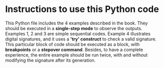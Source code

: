# Instructions to use this Python code
This Python file includes the 4 examples described in the book. They should be executed in a **single-step mode** to observe the outputs.
Examples 1, 2 and 3 are simple sequential codes. Example 4 illustrates digital signatures, and it uses a **'try' construct** to check a valid signature. This particular block of code should be executed as a block, with **breakpoints** or a **stepover command**. Besides, to have a complete experience, the entire example should be run twice, with and without modifying the signature after its generation.
